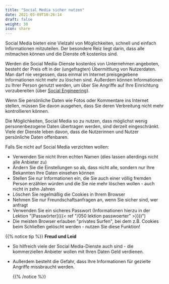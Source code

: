 ```yaml
---
title: "Social Media sicher nutzen"
date: 2021-03-09T10:26:14
draft: false
weight: 30
icon: share
---
```

Social Media bieten eine Vielzahl von Möglichkeiten, schnell und einfach Informationen mitzuteilen. Der besondere Reiz liegt darin, dass alle mitmachen können und die Dienste oft kostenlos sind.

Werden die Social Media-Dienste kostenlos von Unternehmen angeboten, besteht der Preis oft in der (ungefragten) Übermittlung von Nutzerdaten. Man darf nie vergessen, dass einmal im Internet preisgegebene Informationen nicht mehr zu löschen sind. Außerdem können Informationen zu Ihrer Person genutzt werden, um über Sie Angriffe auf Ihre Einrichtung vorzubereiten (über [Social Engineering](https://bits-training.de/bits/lektionen/passworte/passworte08.htm)).

Wenn Sie persönliche Daten wie Fotos oder Kommentare ins Internet stellen, müssen Sie davon ausgehen, dass Sie deren Verbreitung nicht mehr kontrollieren können.

Die Möglichkeiten, Social Media so zu nutzen, dass möglichst wenig personenbezogene Daten übertragen werden, sind derzeit eingeschränkt. Viele der Dienste leben davon, dass die Nutzerinnen und Nutzer persönliche Daten offenbaren.

Falls Sie nicht auf Social Media verzichten wollen:

- Verwenden Sie nicht Ihren echten Namen (dies lassen allerdings nicht alle Anbieter zu)
- Ändern Sie die Einstellungen so ab, dass nicht alle, sondern nur Ihre Bekannten Ihre Daten einsehen können
- Stellen Sie nur Informationen ein, die Sie auch einer völlig fremden Person erzählen würden und die Sie nie mehr löschen wollen - auch nicht in zehn Jahren
- Löschen Sie regelmäßig die Cookies in Ihrem Browser
- Nehmen Sie nur Freundschaftsanfragen an, wenn Sie sicher sind, wer anfragt
- Verwenden Sie ein sicheres Passwort (Informationen hierzu in der Lektion "[Passwörter]({{< ref "/050 lektion passwoerter" >}}))")
- Die meisten Browser erlauben "privates Surfen", bei dem z.B. Cookies beim Schließen gelöscht werden - nutzen Sie diese Funktion!

{{% notice tip %}}
**Freud und Leid**

  * So hilfreich viele der Social Media-Dienste auch sind - die kommerziellen Anbieter wollen mit Ihren Daten Geld verdienen.

  * Außerdem besteht die Gefahr, dass Ihre Informationen für gezielte Angriffe missbraucht werden.

    {{% /notice %}}







